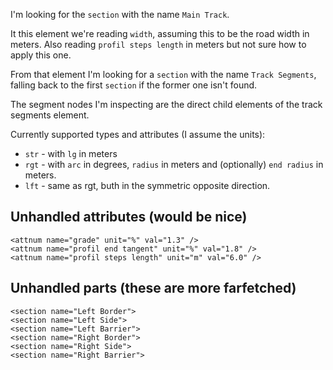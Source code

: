 I'm looking for the `section` with the name `Main Track`.

It this element we're reading `width`, assuming this to be the road width in meters.
Also reading `profil steps length` in meters but not sure how to apply this one.

From that element I'm looking for a `section` with the name `Track Segments`, falling back to the first `section` if the former one isn't found.

The segment nodes I'm inspecting are the direct child elements of the track segments element.

Currently supported types and attributes (I assume the units):

* `str` - with `lg` in meters
* `rgt` - with `arc` in degrees, `radius` in meters and (optionally) `end radius` in meters.
* `lft` - same as rgt, buth in the symmetric opposite direction.


## Unhandled attributes (would be nice)

    <attnum name="grade" unit="%" val="1.3" />
    <attnum name="profil end tangent" unit="%" val="1.8" />
    <attnum name="profil steps length" unit="m" val="6.0" />


## Unhandled parts (these are more farfetched)

    <section name="Left Border">
    <section name="Left Side">
    <section name="Left Barrier">
    <section name="Right Border">
    <section name="Right Side">
    <section name="Right Barrier">
